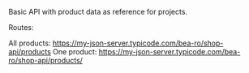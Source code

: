 Basic API with product data as reference for projects.

Routes:

All products: https://my-json-server.typicode.com/bea-ro/shop-api/products
One product: https://my-json-server.typicode.com/bea-ro/shop-api/products/